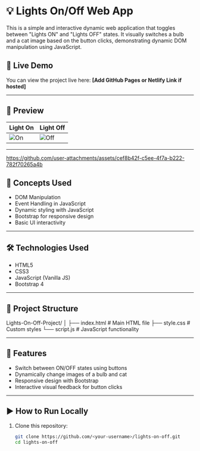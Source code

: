 # 💡 Lights On/Off Web App

This is a simple and interactive dynamic web application that toggles between "Lights ON" and "Lights OFF" states. It visually switches a bulb and a cat image based on the button clicks, demonstrating dynamic DOM manipulation using JavaScript.

## 🚀 Live Demo

You can view the project live here: **[Add GitHub Pages or Netlify Link if hosted]**

---

## 📸 Preview

| Light On | Light Off |
|----------|-----------|
| ![On](https://d1tgh8fmlzexmh.cloudfront.net/ccbp-dynamic-webapps/bulb-go-on-img.png) | ![Off](https://d1tgh8fmlzexmh.cloudfront.net/ccbp-dynamic-webapps/bulb-go-off-img.png) |

---


https://github.com/user-attachments/assets/cef8b42f-c5ee-4f7a-b222-782f70265a4b


## 🧠 Concepts Used

- DOM Manipulation
- Event Handling in JavaScript
- Dynamic styling with JavaScript
- Bootstrap for responsive design
- Basic UI interactivity

---

## 🛠️ Technologies Used

- HTML5
- CSS3
- JavaScript (Vanilla JS)
- Bootstrap 4

---

## 📂 Project Structure

Lights-On-Off-Project/
│
├── index.html # Main HTML file
├── style.css # Custom styles
└── script.js # JavaScript functionality


---

## 📌 Features

- Switch between ON/OFF states using buttons
- Dynamically change images of a bulb and cat
- Responsive design with Bootstrap
- Interactive visual feedback for button clicks

---

## ▶️ How to Run Locally

1. Clone this repository:
   ```bash
   git clone https://github.com/<your-username>/lights-on-off.git
   cd lights-on-off
